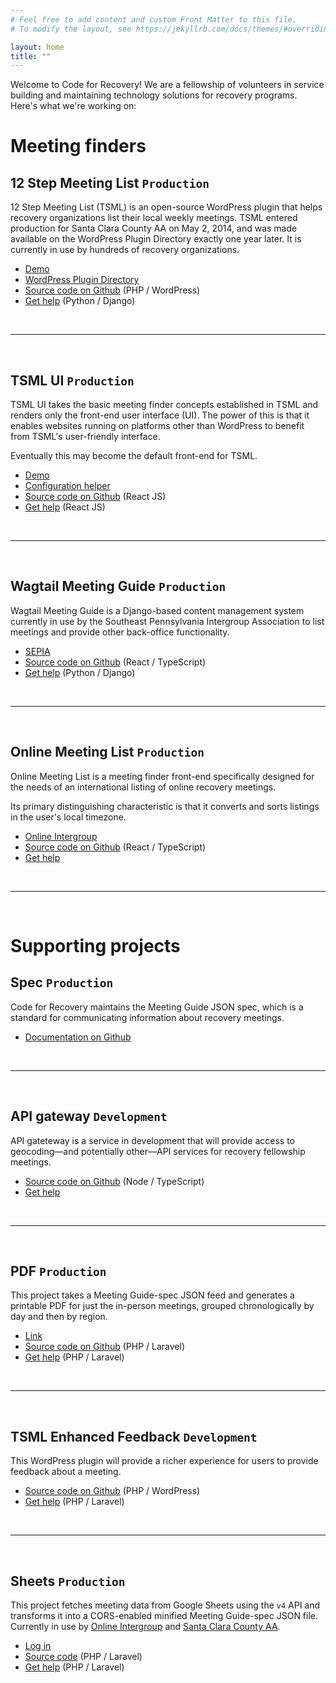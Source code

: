 ```yaml
---
# Feel free to add content and custom Front Matter to this file.
# To modify the layout, see https://jekyllrb.com/docs/themes/#overriding-theme-defaults

layout: home
title: ""
---
```


Welcome to Code for Recovery! We are a fellowship of volunteers in service building and maintaining technology solutions for recovery programs. Here's what we're working on:

# Meeting finders

## 12 Step Meeting List `Production`

12 Step Meeting List (TSML) is an open-source WordPress plugin that helps recovery organizations list their local weekly meetings. TSML entered production for Santa Clara County AA on May 2, 2014, and was made available on the WordPress Plugin Directory exactly one year later. It is currently in use by hundreds of recovery organizations.

- [Demo](https://demo.code4recovery.org/meetings)
- [WordPress Plugin Directory](https://wordpress.org/plugins/12-step-meeting-list)
- [Source code on Github](https://github.com/code4recovery/12-step-meeting-list) (PHP / WordPress)
- [Get help](https://github.com/code4recovery/12-step-meeting-list/discussions) (Python / Django)

&nbsp;

---

&nbsp;

## TSML UI `Production`

TSML UI takes the basic meeting finder concepts established in TSML and renders only the front-end user interface (UI). The power of this is that it enables websites running on platforms other than WordPress to benefit from TSML's user-friendly interface.

Eventually this may become the default front-end for TSML.

- [Demo](https://demo.code4recovery.org/tsml-ui)
- [Configuration helper](https://tsml-ui-config.netlify.app)
- [Source code on Github](https://github.com/code4recovery/tsml-ui) (React JS)
- [Get help](https://github.com/code4recovery/tsml-ui/issues) (React JS)

&nbsp;

---

&nbsp;

## Wagtail Meeting Guide `Production`

Wagtail Meeting Guide is a Django-based content management system currently in use by the Southeast Pennsylvania Intergroup Association to list meetings and provide other back-office functionality.

- [SEPIA](https://aasepia.org/)
- [Source code on Github](https://github.com/code4recovery/wagtail-meeting-guide) (React / TypeScript)
- [Get help](https://github.com/code4recovery/wagtail-meeting-guide/issues) (Python / Django)

&nbsp;

---

&nbsp;

## Online Meeting List `Production`

Online Meeting List is a meeting finder front-end specifically designed for the needs of an international listing of online recovery meetings.

Its primary distinguishing characteristic is that it converts and sorts listings in the user's local timezone.

- [Online Intergroup](https://aa-intergroup.org/meetings)
- [Source code on Github](https://github.com/code4recovery/online-meeting-list) (React / TypeScript)
- [Get help](https://github.com/code4recovery/online-meeting-list/issues)

&nbsp;

---

&nbsp;

# Supporting projects

## Spec `Production`

Code for Recovery maintains the Meeting Guide JSON spec, which is a standard for communicating information about recovery meetings.

- [Documentation on Github](https://github.com/code4recovery/spec)

&nbsp;

---

&nbsp;

## API gateway `Development`

API gateteway is a service in development that will provide access to geocoding—and potentially other—API services for recovery fellowship meetings.

- [Source code on Github](https://github.com/code4recovery/api-gateway) (Node / TypeScript)
- [Get help](https://github.com/code4recovery/api-gateway/issues)

&nbsp;

---

&nbsp;

## PDF `Production`

This project takes a Meeting Guide-spec JSON feed and generates a printable PDF for just the in-person meetings, grouped chronologically by day and then by region.

- [Link](https://pdf.code4recovery.org/)
- [Source code on Github](https://github.com/code4recovery/pdf) (PHP / Laravel)
- [Get help](https://github.com/code4recovery/pdf/issues) (PHP / Laravel)

&nbsp;

---

&nbsp;

## TSML Enhanced Feedback `Development`

This WordPress plugin will provide a richer experience for users to provide feedback about a meeting.

- [Source code on Github](https://github.com/code4recovery/12-step-meeting-list-feedback-enhancement) (PHP / WordPress)
- [Get help](https://github.com/code4recovery/12-step-meeting-list-feedback-enhancement/issues) (PHP / Laravel)

&nbsp;

---

&nbsp;

## Sheets `Production`

This project fetches meeting data from Google Sheets using the `v4` API and transforms it into a CORS-enabled minified Meeting Guide-spec JSON file. Currently in use by [Online Intergroup](https://aa-intergroup.org/meetings) and [Santa Clara County AA](https://aasanjose.org/meetings).

- [Log in](https://sheets.code4recovery.org)
- [Source code](https://github.com/code4recovery/sheets) (PHP / Laravel)
- [Get help](https://github.com/code4recovery/sheets/issues) (PHP / Laravel)
